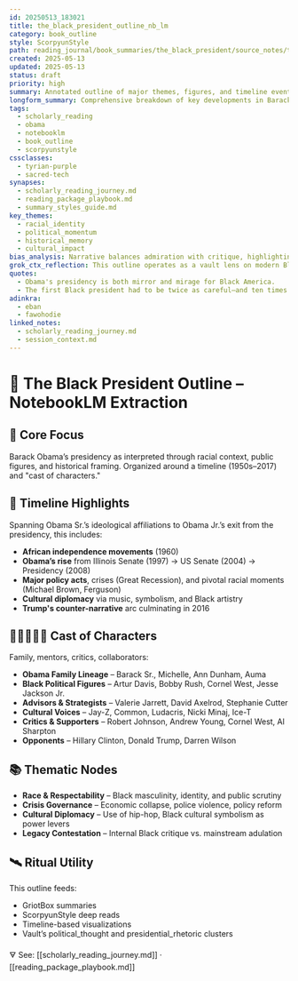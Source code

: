 ```yaml
---
id: 20250513_183021
title: the_black_president_outline_nb_lm
category: book_outline
style: ScorpyunStyle
path: reading_journal/book_summaries/the_black_president/source_notes/the_black_president_outline_nb_lm.md
created: 2025-05-13
updated: 2025-05-13
status: draft
priority: high
summary: Annotated outline of major themes, figures, and timeline events from "The Black President" by Claude A. Clegg III. Extracted from NotebookLM session for vault-grade scholarly synthesis.
longform_summary: Comprehensive breakdown of key developments in Barack Obama's rise to presidency, the sociopolitical contexts he operated in, and influential characters around him. Structured to support GriotBox-style summarization and ScorpyunStyle archival.
tags:
  - scholarly_reading
  - obama
  - notebooklm
  - book_outline
  - scorpyunstyle
cssclasses:
  - tyrian-purple
  - sacred-tech
synapses:
  - scholarly_reading_journey.md
  - reading_package_playbook.md
  - summary_styles_guide.md
key_themes:
  - racial_identity
  - political_momentum
  - historical_memory
  - cultural_impact
bias_analysis: Narrative balances admiration with critique, highlighting Black support for Obama while documenting tensions and strategic concessions under a racialized presidency.
grok_ctx_reflection: This outline operates as a vault lens on modern Black leadership, showing how power, visibility, and racial tension entwine in the first Black presidency. A seed for deeper dives into legacy politics.
quotes:
  - Obama's presidency is both mirror and mirage for Black America.
  - The first Black president had to be twice as careful—and ten times as strategic.
adinkra:
  - eban
  - fawohodie
linked_notes:
  - scholarly_reading_journey.md
  - session_context.md
---
```


# 🧠 **The Black President Outline – NotebookLM Extraction**

## 🔮 Core Focus
Barack Obama’s presidency as interpreted through racial context, public figures, and historical framing. Organized around a timeline (1950s–2017) and "cast of characters."

## 📆 Timeline Highlights
Spanning Obama Sr.’s ideological affiliations to Obama Jr.’s exit from the presidency, this includes:
- **African independence movements** (1960)
- **Obama’s rise** from Illinois Senate (1997) → US Senate (2004) → Presidency (2008)
- **Major policy acts**, crises (Great Recession), and pivotal racial moments (Michael Brown, Ferguson)
- **Cultural diplomacy** via music, symbolism, and Black artistry
- **Trump's counter-narrative** arc culminating in 2016

## 🧑🏽‍🤝‍🧑🏾 Cast of Characters
Family, mentors, critics, collaborators:
- **Obama Family Lineage** – Barack Sr., Michelle, Ann Dunham, Auma
- **Black Political Figures** – Artur Davis, Bobby Rush, Cornel West, Jesse Jackson Jr.
- **Advisors & Strategists** – Valerie Jarrett, David Axelrod, Stephanie Cutter
- **Cultural Voices** – Jay-Z, Common, Ludacris, Nicki Minaj, Ice-T
- **Critics & Supporters** – Robert Johnson, Andrew Young, Cornel West, Al Sharpton
- **Opponents** – Hillary Clinton, Donald Trump, Darren Wilson

## 📚 Thematic Nodes
- **Race & Respectability** – Black masculinity, identity, and public scrutiny
- **Crisis Governance** – Economic collapse, police violence, policy reform
- **Cultural Diplomacy** – Use of hip-hop, Black cultural symbolism as power levers
- **Legacy Contestation** – Internal Black critique vs. mainstream adulation

## 🛰️ Ritual Utility
This outline feeds:
- GriotBox summaries
- ScorpyunStyle deep reads
- Timeline-based visualizations
- Vault’s political_thought and presidential_rhetoric clusters

🜃 See: [[scholarly_reading_journey.md]] · [[reading_package_playbook.md]]
